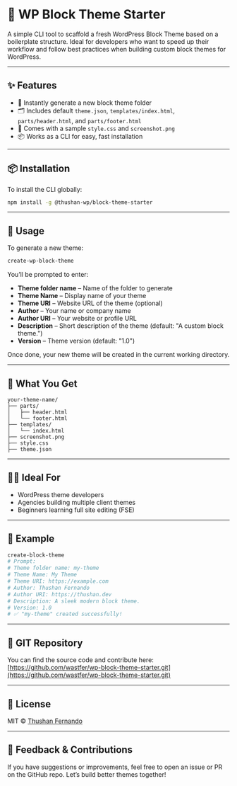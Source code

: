 # 🧱 WP Block Theme Starter

A simple CLI tool to scaffold a fresh WordPress Block Theme based on a boilerplate structure. Ideal for developers who want to speed up their workflow and follow best practices when building custom block themes for WordPress.

---

## ✨ Features

- 🔧 Instantly generate a new block theme folder
- 🗂️ Includes default `theme.json`, `templates/index.html`, `parts/header.html`, and `parts/footer.html`
- 🎨 Comes with a sample `style.css` and `screenshot.png`
- 📦 Works as a CLI for easy, fast installation

---

## 📦 Installation

To install the CLI globally:

```bash
npm install -g @thushan-wp/block-theme-starter
```

---

## 🚀 Usage

To generate a new theme:

```bash
create-wp-block-theme
```

You’ll be prompted to enter:

- **Theme folder name** – Name of the folder to generate
- **Theme Name** – Display name of your theme
- **Theme URI** – Website URL of the theme (optional)
- **Author** – Your name or company name
- **Author URI** – Your website or profile URL
- **Description** – Short description of the theme (default: "A custom block theme.")
- **Version** – Theme version (default: "1.0")

Once done, your new theme will be created in the current working directory.

---

## 📁 What You Get

```
your-theme-name/
├── parts/
│   ├── header.html
│   └── footer.html
├── templates/
│   └── index.html
├── screenshot.png
├── style.css
├── theme.json
```

---

## 👨‍💻 Ideal For

- WordPress theme developers
- Agencies building multiple client themes
- Beginners learning full site editing (FSE)

---

## 🧪 Example

```bash
create-block-theme
# Prompt:
# Theme folder name: my-theme
# Theme Name: My Theme
# Theme URI: https://example.com
# Author: Thushan Fernando
# Author URI: https://thushan.dev
# Description: A sleek modern block theme.
# Version: 1.0
# ✅ "my-theme" created successfully!
```
---

## 🔧 GIT Repository

You can find the source code and contribute here:  
[https://github.com/wastfer/wp-block-theme-starter.git](https://github.com/wastfer/wp-block-theme-starter.git)


---

## 📃 License

MIT © [Thushan Fernando](https://www.npmjs.com/~thushan-fernando)

---

## 💬 Feedback & Contributions

If you have suggestions or improvements, feel free to open an issue or PR on the GitHub repo. Let’s build better themes together!